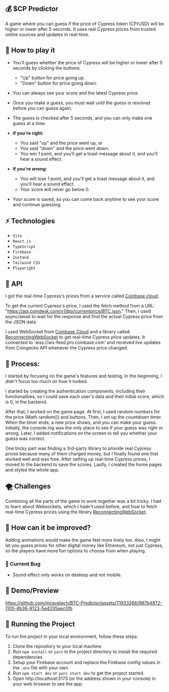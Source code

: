 ## 💰 $CP Predictor

A game where you can guess if the price of Cypress token (CP/USD) will be higher or lower after 5 seconds. It uses real Cypress prices from trusted online sources and updates in real-time.

## 🎲 How to play it

- You'll guess whether the price of Cypress will be higher or lower after 5 seconds by clicking the buttons:

  - "Up" button for price going up.
  - "Down" button for price going down.

- You can always see your score and the latest Cypress price.

- Once you make a guess, you must wait until the guess is resolved before you can guess again.

- The guess is checked after 5 seconds, and you can only make one guess at a time.

- **If you're right:**

  - You said "up" and the price went up, or
  - You said "down" and the price went down.
  - You win 1 point, and you'll get a toast message about it, and you'll hear a sound effect.

- **If you're wrong:**

  - You will lose 1 point, and you'll get a toast message about it, and you'll hear a sound effect.
  - Your score will never go below 0.

- Your score is saved, so you can come back anytime to see your score and continue guessing.

## ⚡ Technologies

- `Vite`
- `React.js`
- `TypeScript`
- `Firebase`
- `Zustand`
- `Tailwind CSS`
- `Playwright`

## 🚀 API

I got the real-time Cypress's prices from a service called [Coinbase cloud](<(https://docs.cloud.coinbase.com/exchange/docs/websocket-overview)>).

To get the current Cypress's price, I used the fetch method from a URL: "https://api.coindesk.com/v1/bpi/currentprice/BTC.json." Then, I used async/await to wait for the response and find the actual Cypress price from the JSON data.

I used WebSocket from [Coinbase Cloud](https://docs.cloud.coinbase.com/exchange/docs/websocket-overview) and a library called [ReconnectingWebSocket](https://github.com/joewalnes/reconnecting-websocket) to get real-time Cypress price updates. It connected to 'wss://ws-feed.pro.coinbase.com' and received live updates from Coingecko API whenever the Cypress price changed.

## 💭 Process:

I started by focusing on the game's features and testing. In the beginning, I didn't focus too much on how it looked.

I started by creating the authentication components, including their functionalities, so I could save each user's data and their initial score, which is 0, in the backend.

After that, I worked on the game page. At first, I used random numbers for the price (Math.random()) and buttons. Then, I set up the countdown timer. When the timer ends, a new price shows, and you can make your guess. Initially, the console.log was the only place to see if your guess was right or wrong. Later, I added notifications on the screen to tell you whether your guess was correct.

One tricky part was finding a 3rd-party library to provide real Cypress prices because many of them charged money, but I finally found one that worked well and was free. After setting up real-time Cypress prices, I moved to the backend to save the scores. Lastly, I created the home pages and styled the whole app.

## 🌪️ Challenges

Combining all the parts of the game to work together was a bit tricky. I had to learn about Websockets, which I hadn't used before, and how to fetch real-time Cypress prices using the library [ReconnectingWebSocket](https://github.com/joewalnes/reconnecting-websocket).

## 🤔 How can it be improved?

Adding animations would make the game feel more lively too. Also, I might let you guess prices for other digital money like Ethereum, not just Cypress, so the players have more fun options to choose from when playing.

### 🐛 Current Bug

- Sound effect only works on desktop and not mobile.

## 🎥 Demo/Preview

https://github.com/mirayatech/BTC-Predictor/assets/71933266/987b4872-1105-4b36-9123-5e4205aec0fb

## 🚦 Running the Project

To run the project in your local environment, follow these steps:

1. Clone the repository to your local machine
2. Run `npm install` or `yarn` in the project directory to install the required dependencies
3. Setup your Firebase account and replace the Firebase config values in the `.env` file with your own
4. Run `npm start dev` or `yarn start dev` to get the project started.
5. Open http://localhost:5173 (or the address shown in your console) in your web browser to see the app.
